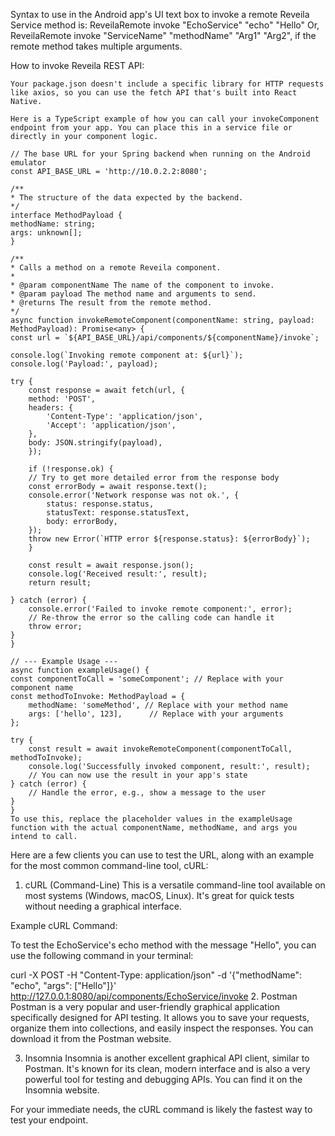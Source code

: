 Syntax to use in the Android app's UI text box to invoke a remote Reveila Service method is:
    ReveilaRemote invoke "EchoService" "echo" "Hello"
    Or, ReveilaRemote invoke "ServiceName" "methodName" "Arg1" "Arg2", if the remote method takes multiple arguments.

How to invoke Reveila REST API:

    Your package.json doesn't include a specific library for HTTP requests like axios, so you can use the fetch API that's built into React Native.

    Here is a TypeScript example of how you can call your invokeComponent endpoint from your app. You can place this in a service file or directly in your component logic.

    // The base URL for your Spring backend when running on the Android emulator
    const API_BASE_URL = 'http://10.0.2.2:8080';

    /**
    * The structure of the data expected by the backend.
    */
    interface MethodPayload {
    methodName: string;
    args: unknown[];
    }

    /**
    * Calls a method on a remote Reveila component.
    *
    * @param componentName The name of the component to invoke.
    * @param payload The method name and arguments to send.
    * @returns The result from the remote method.
    */
    async function invokeRemoteComponent(componentName: string, payload: MethodPayload): Promise<any> {
    const url = `${API_BASE_URL}/api/components/${componentName}/invoke`;

    console.log(`Invoking remote component at: ${url}`);
    console.log('Payload:', payload);

    try {
        const response = await fetch(url, {
        method: 'POST',
        headers: {
            'Content-Type': 'application/json',
            'Accept': 'application/json',
        },
        body: JSON.stringify(payload),
        });

        if (!response.ok) {
        // Try to get more detailed error from the response body
        const errorBody = await response.text();
        console.error('Network response was not ok.', {
            status: response.status,
            statusText: response.statusText,
            body: errorBody,
        });
        throw new Error(`HTTP error ${response.status}: ${errorBody}`);
        }

        const result = await response.json();
        console.log('Received result:', result);
        return result;

    } catch (error) {
        console.error('Failed to invoke remote component:', error);
        // Re-throw the error so the calling code can handle it
        throw error;
    }
    }

    // --- Example Usage ---
    async function exampleUsage() {
    const componentToCall = 'someComponent'; // Replace with your component name
    const methodToInvoke: MethodPayload = {
        methodName: 'someMethod', // Replace with your method name
        args: ['hello', 123],      // Replace with your arguments
    };

    try {
        const result = await invokeRemoteComponent(componentToCall, methodToInvoke);
        console.log('Successfully invoked component, result:', result);
        // You can now use the result in your app's state
    } catch (error) {
        // Handle the error, e.g., show a message to the user
    }
    }
    To use this, replace the placeholder values in the exampleUsage function with the actual componentName, methodName, and args you intend to call.


Here are a few clients you can use to test the URL, along with an example for the most common command-line tool, cURL:

1. cURL (Command-Line)
This is a versatile command-line tool available on most systems (Windows, macOS, Linux). It's great for quick tests without needing a graphical interface.

Example cURL Command:

To test the EchoService's echo method with the message "Hello", you can use the following command in your terminal:

curl -X POST -H "Content-Type: application/json" -d '{"methodName": "echo", "args": ["Hello"]}' http://127.0.0.1:8080/api/components/EchoService/invoke
2. Postman
Postman is a very popular and user-friendly graphical application specifically designed for API testing. It allows you to save your requests, organize them into collections, and easily inspect the responses. You can download it from the Postman website.

3. Insomnia
Insomnia is another excellent graphical API client, similar to Postman. It's known for its clean, modern interface and is also a very powerful tool for testing and debugging APIs. You can find it on the Insomnia website.

For your immediate needs, the cURL command is likely the fastest way to test your endpoint.